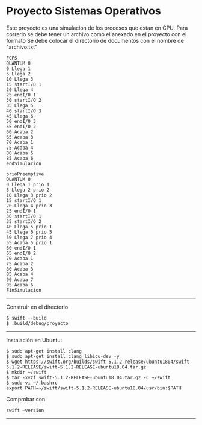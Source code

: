 # Proyecto Sistemas Operativos

Este proyecto es una simulacion de los procesos que estan en CPU.
Para correrlo se debe tener un archivo como el anexado en el proyecto con el formato
Se debe colocar el directorio de documentos con el nombre de  "archivo.txt"
```
FCFS
QUANTUM 0
0 Llega 1
5 Llega 2
10 Llega 3
15 startI/O 1
20 Llega 4
25 endI/O 1
30 startI/O 2
35 Llega 5
40 startI/O 3
45 Llega 6
50 endI/O 3
55 endI/O 2
60 Acaba 2
65 Acaba 3
70 Acaba 1
75 Acaba 4
80 Acaba 5
85 Acaba 6
endSimulacion

```

```
prioPreemptive
QUANTUM 0
0 Llega 1 prio 1
5 Llega 2 prio 2
10 Llega 3 prio 2
15 startI/O 1
20 Llega 4 prio 3
25 endI/O 1
30 startI/O 1
35 startI/O 2
40 Llega 5 prio 1
45 Llega 6 prio 5
50 Llega 7 prio 4
55 Acaba 5 prio 1
60 endI/O 1 
65 endI/O 2
70 Acaba 1
75 Acaba 2
80 Acaba 3
85 Acaba 4
90 Acaba 7
95 Acaba 6
FinSimulacion

```

-------
Construir en el directorio
```
$ swift --build
$ .build/debug/proyecto
```
-------

Instalación en Ubuntu:

```
$ sudo apt-get install clang
$ sudo apt-get install clang libicu-dev -y
$ wget https://swift.org/builds/swift-5.1.2-release/ubuntu1804/swift-5.1.2-RELEASE/swift-5.1.2-RELEASE-ubuntu18.04.tar.gz
$ mkdir ~/swift
$ tar -xvzf swift-5.1.2-RELEASE-ubuntu18.04.tar.gz -C ~/swift
$ sudo vi ~/.bashrc
export PATH=~/swift/swift-5.1.2-RELEASE-ubuntu18.04/usr/bin:$PATH
```

Comprobar con 
```
swift –version
```


-------


